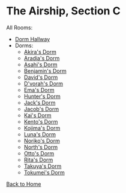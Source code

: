 # The Airship, Section C

All Rooms:
* [Dorm Hallway](https://sonic4999.github.io/PD-Season-2-Archive/section_c/Danganronpa_%20Prospective%20Despair%20-%20The%20Airship%2C%20Section%20C%20(KG)%20-%20dorm-hallway%20%5B819245782250684436%5D.html)
* Dorms:
  * [Akira's Dorm](https://sonic4999.github.io/PD-Season-2-Archive/section_c/Danganronpa_%20Prospective%20Despair%20-%20The%20Airship%2C%20Section%20C%20(KG)%20-%20akira-yakou%20%5B849484653559545906%5D.html)
  * [Aradia's Dorm](https://sonic4999.github.io/PD-Season-2-Archive/section_c/Danganronpa_%20Prospective%20Despair%20-%20The%20Airship%2C%20Section%20C%20(KG)%20-%20aradia-boswell%20%5B849484975404875776%5D.html)
  * [Asahi's Dorm](https://sonic4999.github.io/PD-Season-2-Archive/section_c/Danganronpa_%20Prospective%20Despair%20-%20The%20Airship%2C%20Section%20C%20(KG)%20-%20asahi-hasegawa%20%5B849488371293749268%5D.html)
  * [Benjamin's Dorm](https://sonic4999.github.io/PD-Season-2-Archive/section_c/Danganronpa_%20Prospective%20Despair%20-%20The%20Airship%2C%20Section%20C%20(KG)%20-%20benjamin-wood%20%5B849485164664324156%5D.html)
  * [David's Dorm](https://sonic4999.github.io/PD-Season-2-Archive/section_c/Danganronpa_%20Prospective%20Despair%20-%20The%20Airship%2C%20Section%20C%20(KG)%20-%20david-joseph-russell%20%5B849485807148204062%5D.html)
  * [D'vorah's Dorm](https://sonic4999.github.io/PD-Season-2-Archive/section_c/Danganronpa_%20Prospective%20Despair%20-%20The%20Airship%2C%20Section%20C%20(KG)%20-%20dvorah-kokatsu%20%5B849485398694559744%5D.html)
  * [Ema's Dorm](https://sonic4999.github.io/PD-Season-2-Archive/section_c/Danganronpa_%20Prospective%20Despair%20-%20The%20Airship%2C%20Section%20C%20(KG)%20-%20ema-isaru%20%5B849486023490535424%5D.html)
  * [Hunter's Dorm](https://sonic4999.github.io/PD-Season-2-Archive/section_c/Danganronpa_%20Prospective%20Despair%20-%20The%20Airship%2C%20Section%20C%20(KG)%20-%20hunter-ryuu%20%5B849485131927257108%5D.html)
  * [Jack's Dorm](https://sonic4999.github.io/PD-Season-2-Archive/section_c/Danganronpa_%20Prospective%20Despair%20-%20The%20Airship%2C%20Section%20C%20(KG)%20-%20jack-enjo%20%5B849486126179418142%5D.html)
  * [Jacob's Dorm](https://sonic4999.github.io/PD-Season-2-Archive/section_c/Danganronpa_%20Prospective%20Despair%20-%20The%20Airship%2C%20Section%20C%20(KG)%20-%20jacob-canon%20%5B849486149919571988%5D.html)
  * [Kai's Dorm](https://sonic4999.github.io/PD-Season-2-Archive/section_c/Danganronpa_%20Prospective%20Despair%20-%20The%20Airship%2C%20Section%20C%20(KG)%20-%20kai-yazzie%20%5B849488110176960532%5D.html)
  * [Kento's Dorm](https://sonic4999.github.io/PD-Season-2-Archive/section_c/Danganronpa_%20Prospective%20Despair%20-%20The%20Airship%2C%20Section%20C%20(KG)%20-%20kento-masumi%20%5B849488187675246642%5D.html)
  * [Kojima's Dorm](https://sonic4999.github.io/PD-Season-2-Archive/section_c/Danganronpa_%20Prospective%20Despair%20-%20The%20Airship%2C%20Section%20C%20(KG)%20-%20kojima-akihiro%20%5B849488270177075231%5D.html)
  * [Luna's Dorm](https://sonic4999.github.io/PD-Season-2-Archive/section_c/Danganronpa_%20Prospective%20Despair%20-%20The%20Airship%2C%20Section%20C%20(KG)%20-%20luna%20%5B849488351479201852%5D.html)
  * [Noriko's Dorm](https://sonic4999.github.io/PD-Season-2-Archive/section_c/Danganronpa_%20Prospective%20Despair%20-%20The%20Airship%2C%20Section%20C%20(KG)%20-%20noriko-nakai%20%5B849488448695304227%5D.html)
  * [North's Dorm](https://sonic4999.github.io/PD-Season-2-Archive/section_c/Danganronpa_%20Prospective%20Despair%20-%20The%20Airship%2C%20Section%20C%20(KG)%20-%20north-olsen%20%5B849485863423442944%5D.html)
  * [Otto's Dorm](https://sonic4999.github.io/PD-Season-2-Archive/section_c/Danganronpa_%20Prospective%20Despair%20-%20The%20Airship%2C%20Section%20C%20(KG)%20-%20otto-birch%20%5B849488654837088276%5D.html)
  * [Rita's Dorm](https://sonic4999.github.io/PD-Season-2-Archive/section_c/Danganronpa_%20Prospective%20Despair%20-%20The%20Airship%2C%20Section%20C%20(KG)%20-%20rita-toscani%20%5B849488774442123284%5D.html)
  * [Takuya's Dorm](https://sonic4999.github.io/PD-Season-2-Archive/section_c/Danganronpa_%20Prospective%20Despair%20-%20The%20Airship%2C%20Section%20C%20(KG)%20-%20takuya-erion%20%5B849489184090488862%5D.html)
  * [Tokumei's Dorm](https://sonic4999.github.io/PD-Season-2-Archive/section_c/Danganronpa_%20Prospective%20Despair%20-%20The%20Airship%2C%20Section%20C%20(KG)%20-%20tokumei-sakkaku%20%5B849489811638452234%5D.html)

[Back to Home](https://sonic4999.github.io/PD-Season-2-Archive/)